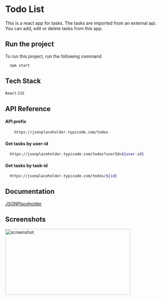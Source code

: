 
# Todo List

This is a react app for tasks. The tasks are imported from an external api. You can add, edit or delete tasks from this app.


## Run the project

To run this project, run the following command

```bash
  npm start
```


## Tech Stack

`React` `CSS`

## API Reference


#### API prefix

```bash
    https://jsonplaceholder.typicode.com/todos
```

#### Get tasks by user-id

```bash
  https://jsonplaceholder.typicode.com/todos?userId=${user-id}
```

#### Get tasks by task-id

```bash
  https://jsonplaceholder.typicode.com/todos/${id}
```
## Documentation

[JSONPlaceholder](https://jsonplaceholder.typicode.com/guide/)

## Screenshots

<img src="https://user-images.githubusercontent.com/114740896/210266052-8709e681-93e3-4bd0-ade5-b56155f27b65.png" alt="screenshot" height="210" width="400">
